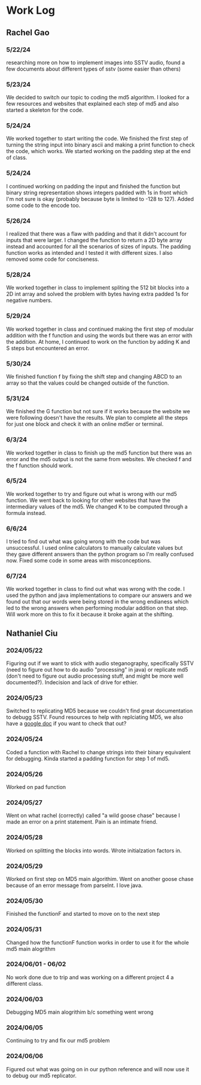 # Work Log

## Rachel Gao

### 5/22/24

researching more on how to implement images into SSTV audio, found a few documents about different types of sstv (some easier than others)

### 5/23/24

We decided to switch our topic to coding the md5 algorithm. I looked for a few resources and websites that explained each step of md5 and also started a skeleton for the code.

### 5/24/24

We worked together to start writing the code. We finished the first step of turning the string input into binary ascii and making a print function to check the code, which works. We started working on the padding step at the end of class.

### 5/24/24
I continued working on padding the input and finished the function but binary string representation shows integers padded with 1s in front which I'm not sure is okay (probably because byte is limited to -128 to 127). Added some code to the encode too. 

### 5/26/24
I realized that there was a flaw with padding and that it didn't account for inputs that were larger. I changed the function to return a 2D byte array instead and accounted for all the scenarios of sizes of inputs. The padding function works as intended and I tested it with different sizes. I also removed some code for conciseness.

### 5/28/24
We worked together in class to implement spliting the 512 bit blocks into a 2D int array and solved the problem with bytes having extra padded 1s for negative numbers. 

### 5/29/24
We worked together in class and continued making the first step of modular addition with the f function and using the words but there was an error with the addition. At home, I continued to work on the function by adding K and S steps but encountered an error.

### 5/30/24
We finished function f by fixing the shift step and changing ABCD to an array so that the values could be changed outside of the function.

### 5/31/24
We finished the G function but not sure if it works because the website we were following doesn't have the results. We plan to complete all the steps for just one block and check it with an online md5er or terminal.

### 6/3/24
We worked together in class to finish up the md5 function but there was an error and the md5 output is not the same from websites. We checked f and the f function should work.

### 6/5/24
We worked together to try and figure out what is wrong with our md5 function. We went back to looking for other websites that have the intermediary values of the md5. We changed K to be computed through a formula instead.

### 6/6/24
I tried to find out what was going wrong with the code but was unsuccessful. I used online calculators to manually calculate values but they gave different answers than the python program so I'm really confused now. Fixed some code in some areas with misconceptions.

### 6/7/24
We worked together in class to find out what was wrong with the code. I used the python and java implementations to compare our answers and we found out that our words were being stored in the wrong endianess which led to the wrong answers when performing modular addition on that step. Will work more on this to fix it because it broke again at the shifting.

## Nathaniel Ciu

### 2024/05/22
Figuring out if we want to stick with audio steganography, specifically SSTV (need to figure out how to do audio "processing" in java) or replicate md5 (don't need to figure out audio processing stuff, and might be more well documented?). Indecision and lack of drive for ethier. 

### 2024/05/23
Switched to replicating MD5 because we couldn't find great documentation to debugg SSTV. Found resources to help with replciating MD5, we also have a [google doc](https://docs.google.com/document/d/1L5EoYW-sUBFakbkqqNC-GjzaK4cZB_PYZ6wepM9pxTg/edit?usp=sharing) if you want to check that out? 

### 2024/05/24
Coded a function with Rachel to change strings into their binary equivalent for debugging. Kinda started a padding function for step 1 of md5.

### 2024/05/26
Worked on pad function

### 2024/05/27
Went on what rachel (correctly) called "a wild goose chase" because I made an error on a print statement. Pain is an intimate friend. 

### 2024/05/28
Worked on splitting the blocks into words. Wrote initialzation factors in.

### 2024/05/29
Worked on first step on MD5 main algorithim. Went on another goose chase because of an error message from parseInt. I love java. 

### 2024/05/30
Finished the functionF and started to move on to the next step 

### 2024/05/31
Changed how the functionF function works in order to use it for the whole md5 main alogrithm

### 2024/06/01 - 06/02
No work done due to trip and was working on a different project 4 a different class.

### 2024/06/03
Debugging MD5 main alogrithim b/c something went wrong 

### 2024/06/05
Continuing to try and fix our md5 problem

### 2024/06/06
Figured out what was going on in our python reference and will now use it to debug our md5 replicator.